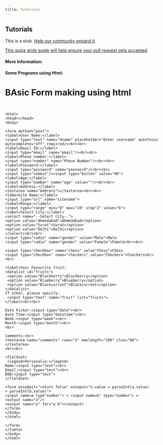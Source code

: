 ```yaml
---
title: Tutorials
---
```

## Tutorials

This is a stub. <a href='https://github.com/freecodecamp/guides/tree/master/src/pages/html/tutorials/index.md' target='_blank' rel='nofollow'>Help our community expand it</a>.

<a href='https://github.com/freecodecamp/guides/blob/master/README.md' target='_blank' rel='nofollow'>This quick style guide will help ensure your pull request gets accepted</a>.

<!-- The article goes here, in GitHub-flavored Markdown. Feel free to add YouTube videos, images, and CodePen/JSBin embeds  -->

#### More Information:
<!-- Please add any articles you think might be helpful to read before writing the article -->

#### Some Programs using Html:
<h1>BAsic Form making using html</h1>

```


<html>
<head></head>
<body>

<form method="post">
<label>User Name:</label>
<input type="text" name="Uname" placeholder="Enter username" autofocus 
autocomplete="off" required/><br><br>
<label>Email ID:</label>
<input type="email" name="email"/><br><br>
<label>Phone number:</label>
<input type="number" name="Phone Number"/><br><br>
<label>Password:</label>
<input type="password" name="password"/><br><br>
<input type="submit"/><input type="button" value="OK">
<label>Age:</label>
<input type="number" name="age" value=""/><br><br>
<label>Address:</label>
<textarea name="Address"></textarea><br><br>
<labe>Site Name:</label>
<input type="url" name="sitename">
<label>Range:</label>
<input type="range" min="0" max="10" step"2" value="6">
<label>Select City:</label>
<select name="--Select City--">
<option value="Ahmedabad">Ahmedabad</option>
<option value="Surat">Surat</option>
<option value="Delhi">Delhi</option>
</select><br><br>
<input type="radio" name="gender" value="Male">Male
<input type="radio" name="gender" value="Female">Female<br><br>

<input type="checkbox" name="chess" value"Chess">Chess
<input type="checkbox" name="checkers" value="Checkers">Checkers<br><br>

<label>Your Favourite fruit:
<datalist id="fruits">
 <option value="Blackberry">Blackberry</option>
 <option value="Blueberry">Blueberry</option>
 <option value="Blackcurrent">Blackcurrent</option>
</datalist>
If other, please specify:
 <input type="text" name="fruit" list="fruits">
</label><br><br>

Date Picker:<input type="date"><br>
Date Time:<input type="datetime"><br>
Week:<input type="week"><br>
Month:<input type="month"><br>
<br>

Comments:<br>
<textarea name="comments" rows="3" maxlength="200" clos="60"></textarea>
<br><br>

<fieldset>
 <legend>Personalia:</legend>
Name:<input type="text"><br>
Email:<input type="text"><br>
DOB:<input type="text">
</fieldset>

<form onsubmit="return false" oninput="o.value = parseInt(a.value)
+ parseInt(b.value)">
<input name=a type"number"> + <input name=b" tpye="number"> =
<output name="o"/>
<output name="o" for="a b"></output>
</form>
</body>
</html>

</form>
</table>
</body>
</html>
```


